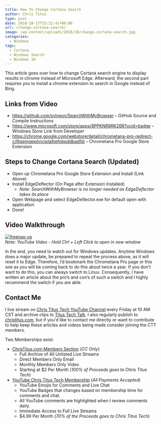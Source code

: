 ```yaml
---
title: How To Change Cortana Search
author: Chris Titus
type: post
date: 2018-10-17T15:22:41+00:00
url: /change-cortana-search/
image: /wp-content/uploads/2018/10/change-cortana-search.jpg
categories:
  - Windows
tags:
  - Cortana
  - Windows Search
  - Windows 10
---
```

This article goes over how to change Cortana search engine to display results in chrome instead of Microsoft Edge. Afterward, the second part requires you to install a chrome extension to search in Google instead of Bing. <!--more-->

## Links from Video

  * <https://github.com/sylveon/SearchWithMyBrowser> &#8211; GitHub Source and Compile Instructions
  * <https://www.microsoft.com/store/apps/9PPKNR9RK26R?ocid=badge> &#8211; Windows Store Link from Developer
  * <https://chrome.google.com/webstore/detail/chrometana-pro-redirect-c/lllggmgeiphnciplalhefnbpddbadfdi> &#8211; Chrometana Pro Google Store Extension

## Steps to Change Cortana Search (Updated)

  * Open up Chrometana Pro Google Store Extension and Install (Link Above)
  * Install EdgeDeflector (On Page after Extension Installed) 
      * _Note: SearchWithMyBrowser is no longer needed as EdgeDeflector takes its place_
  * Open Webpage and select EdgeDeflector.exe for default open with application
  * Done!

## Video Walkthrough

[![freenas-ya](https://img.youtube.com/vi/Vw-JA89brSg/0.jpg)](https://www.youtube.com/watch?v=Vw-JA89brSg)  
_Note: YouTube Video - Hold Ctrl + Left Click to open in new window_

In the end, you need to watch out for Windows updates. Anytime Windows does a major update, be prepared to repeat the process above, as it will reset it to Edge. Therefore, I&#8217;d bookmark the Chrometana Pro page or this one as you will be coming back to do this about twice a year. If you don&#8217;t want to do this, you can always switch to Linux. Consequently, I have written an article about the pro&#8217;s and con&#8217;s of such a switch and I highly recommend the switch if you are able.

## Contact Me

I live stream on [Chris Titus Tech YouTube Channel][1] every Friday at 10 AM CST and archive clips to [Titus Tech Talk][2]. I also regularly publish to [christitus.com][3], but if you'd like to contact me directly or want to contribute to help keep these articles and videos being made consider joining the CTT members. 

Two Memberships exist:
- [ChrisTitus.com Members Section][4] (_CC Only_)
  - Full Archive of All Unlisted Live Streams
  - Direct Members Only Email
  - Monthly Members Only Video
  - Starting at $2 Per Month (_100% of Proceeds goes to Chris Titus Tech_)
- [YouTube Chris Titus Tech Membership][5] (_All Payments Accepted_)
  - YouTube Emojis for Comments and Live Chat
  - YouTube Badges that changes based on membership time for comments and chat.
  - All YouTube comments are highlighted when I review comments daily. 
  - Immediate Access to Full Live Streams
  - $4.99 Per Month (_70% of the Proceeds goes to Chris Titus Tech_)

 [1]: https://www.youtube.com/c/ChrisTitusTech
 [2]: https://www.youtube.com/c/ChrisTitusTechStreams
 [3]: https://christitus.com/
 [4]: https://portal.christitus.com
 [5]: https://links.christitus.com/join